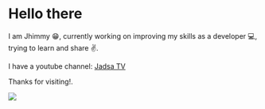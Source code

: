 
# Hello there

I am Jhimmy 😁, currently working on improving my skills as a developer 💻, trying to learn and share ✌️.
<br><p></p>
I have a youtube channel: <a><a href="https://www.youtube.com/c/jadsatv">Jadsa TV</a>
<br><p></p>
Thanks for visiting!.

![](https://komarev.com/ghpvc/?username=JHIMMY&style=flat-square&label=My+Visitors&color=07da63)

<!--
**JHIMMY/JHIMMY** is a ✨ _special_ ✨ repository because its `README.md` (this file) appears on your GitHub profile.

Here are some ideas to get you started:

- 🔭 I’m currently working on ...
- 🌱 I’m currently learning ...
- 👯 I’m looking to collaborate on ...
- 🤔 I’m looking for help with ...
- 💬 Ask me about ...
- 📫 How to reach me: ...
- 😄 Pronouns: ...
- ⚡ Fun fact: ...
-->

